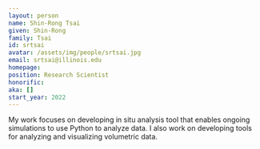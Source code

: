 ```yaml
---
layout: person
name: Shin-Rong Tsai
given: Shin-Rong
family: Tsai
id: srtsai
avatar: /assets/img/people/srtsai.jpg
email: srtsai@illinois.edu
homepage: 
position: Research Scientist
honorific: 
aka: []
start_year: 2022
---
```


My work focuses on developing in situ analysis tool that enables ongoing simulations to use Python to analyze data. I also work on developing tools for analyzing and visualizing volumetric data.